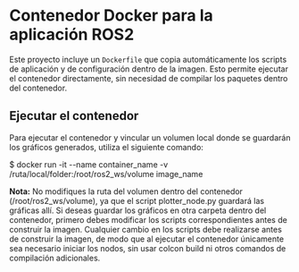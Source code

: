 # Contenedor Docker para la aplicación ROS2

Este proyecto incluye un `Dockerfile` que copia automáticamente los scripts de aplicación y de configuración dentro de la imagen. Esto permite ejecutar el contenedor directamente, sin necesidad de compilar los paquetes dentro del contenedor.

## Ejecutar el contenedor

Para ejecutar el contenedor y vincular un volumen local donde se guardarán los gráficos generados, utiliza el siguiente comando:

$ docker run -it --name container_name -v /ruta/local/folder:/root/ros2_ws/volume image_name

**Nota:** No modifiques la ruta del volumen dentro del contenedor (/root/ros2_ws/volume), ya que el script plotter_node.py guardará las gráficas allí.
Si deseas guardar los gráficos en otra carpeta dentro del contenedor, primero debes modificar los scripts correspondientes antes de construir la imagen.
Cualquier cambio en los scripts debe realizarse antes de construir la imagen, de modo que al ejecutar el contenedor únicamente sea necesario iniciar los nodos, sin usar colcon build ni otros comandos de compilación adicionales.
